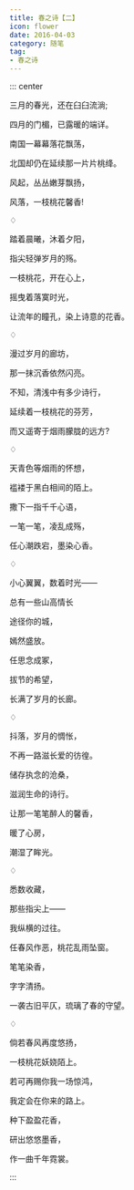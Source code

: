```yaml
---
title: 春之诗【二】
icon: flower
date: 2016-04-03
category: 随笔
tag:
- 春之诗
---
```


::: center

三月的春光，还在臼臼流淌;

四月的门楣，已露暖的端详。

南国一幕幕落花飘荡，

北国却仍在延续那一片片桃绛。

风起，丛丛嫩芽飘扬，

风落，一枝桃花馨香!

♢

踏着晨曦，沐着夕阳，

指尖轻弹岁月的殇。

一枝桃花，开在心上，

摇曳着落寞时光，

让流年的瞳孔，染上诗意的花香。

♢

漫过岁月的廊坊，

那一抹沉香依然闪亮。

不知，清浅中有多少诗行，

延续着一枝桃花的芬芳，

而又遥寄于烟雨朦胧的远方?

♢

天青色等烟雨的怀想，

褴褛于黑白相间的陌上。

撒下一指千千心语，

一笔一笔，凌乱成殇，

任心潮跌宕，墨染心香。

♢

小心翼翼，数着时光——

总有一些山高情长

途径你的城，

嫣然盛放。

任思念成冢，

拔节的希望，

长满了岁月的长廊。

♢

抖落，岁月的惆怅，

不再一路滋长爱的彷徨。

储存执念的沧桑，

滋润生命的诗行。

让那一笔笔醉人的馨香，

暖了心房，

潮湿了眸光。

♢

悉数收藏，

那些指尖上——

我纵横的过往。

任春风作恶，桃花乱雨坠窗。

笔笔染香，

字字清扬。

一袭古旧平仄，琉璃了春的守望。

♢

倘若春风再度悠扬，

一枝桃花妖娆陌上。

若可再赐你我一场惊鸿，

我定会在你来的路上。

种下盈盈花香，

研出悠悠墨香，

作一曲千年霓裳。

:::

